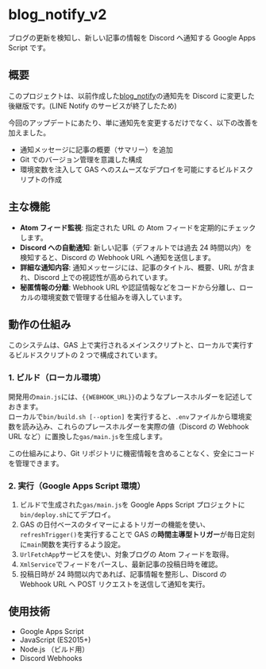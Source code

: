 # blog_notify_v2

ブログの更新を検知し、新しい記事の情報を Discord へ通知する Google Apps Script です。

## 概要

このプロジェクトは、以前作成した[blog_notify](https://github.com/motonum/blog_notify/)の通知先を Discord に変更した後継版です。(LINE Notify のサービスが終了したため)

今回のアップデートにあたり、単に通知先を変更するだけでなく、以下の改善を加えました。

- 通知メッセージに記事の概要（サマリー）を追加
- Git でのバージョン管理を意識した構成
- 環境変数を注入して GAS へのスムーズなデプロイを可能にするビルドスクリプトの作成

## 主な機能

- **Atom フィード監視**: 指定された URL の Atom フィードを定期的にチェックします。
- **Discord への自動通知**: 新しい記事（デフォルトでは過去 24 時間以内）を検知すると、Discord の Webhook URL へ通知を送信します。
- **詳細な通知内容**: 通知メッセージには、記事のタイトル、概要、URL が含まれ、Discord 上での視認性が高められています。
- **秘匿情報の分離**: Webhook URL や認証情報などをコードから分離し、ローカルの環境変数で管理する仕組みを導入しています。

## 動作の仕組み

このシステムは、GAS 上で実行されるメインスクリプトと、ローカルで実行するビルドスクリプトの 2 つで構成されています。

### 1. ビルド（ローカル環境）

開発用の`main.js`には、`{{WEBHOOK_URL}}`のようなプレースホルダーを記述しておきます。  
ローカルで`bin/build.sh [--option]` を実行すると、`.env`ファイルから環境変数を読み込み、これらのプレースホルダーを実際の値（Discord の Webhook URL など）に置換した`gas/main.js`を生成します。

この仕組みにより、Git リポジトリに機密情報を含めることなく、安全にコードを管理できます。

### 2. 実行（Google Apps Script 環境）

1.  ビルドで生成された`gas/main.js`を Google Apps Script プロジェクトに`bin/deploy.sh`にてデプロイ。
2.  GAS の日付ベースのタイマーによるトリガーの機能を使い、`refreshTrigger()`を実行することで GAS の**時間主導型トリガー**が毎日定刻に`main`関数を実行するよう設定。
3.  `UrlFetchApp`サービスを使い、対象ブログの Atom フィードを取得。
4.  `XmlService`でフィードをパースし、最新記事の投稿日時を確認。
5.  投稿日時が 24 時間以内であれば、記事情報を整形し、Discord の Webhook URL へ POST リクエストを送信して通知を実行。

## 使用技術

- Google Apps Script
- JavaScript (ES2015+)
- Node.js （ビルド用）
- Discord Webhooks
